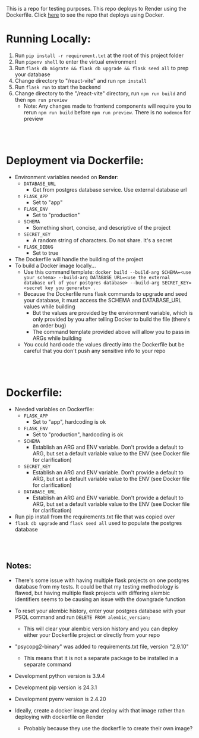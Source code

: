 This is a repo for testing purposes. This repo deploys to Render using the Dockerfile. Click [here](https://github.com/irelius/python-deploy-docker) to see the repo that deploys using Docker.

# Running Locally:
1. Run `pip install -r requirement.txt` at the root of this project folder
2. Run `pipenv shell` to enter the virtual environment
3. Run `flask db migrate && flask db upgrade && flask seed all` to prep your database
4. Change directory to "/react-vite" and run `npm install`
5. Run `flask run` to start the backend
6. Change directory to the "/react-vite" directory, run `npm run build` and then `npm run preview`
    - Note: Any changes made to frontend components will require you to rerun `npm run build` before `npm run preview`. There is no `nodemon` for preview 

<br></br>


# Deployment via Dockerfile:
- Environment variables needed on **Render**:
    - `DATABASE_URL`
        - Get from postgres database service. Use external database url
    - `FLASK_APP`
        - Set to "app"
    - `FLASK_ENV`
        - Set to "production"
    - `SCHEMA`
        - Something short, concise, and descriptive of the project
    - `SECRET_KEY`
        - A random string of characters. Do not share. It's a secret
    - `FLASK_DEBUG`
        - Set to true
- The Dockerfile will handle the building of the project
- To build a Docker image locally...
    - Use this command template: `docker build --build-arg SCHEMA=<use your schema> --build-arg DATABASE_URL=<use the external database url of your postgres database> --build-arg SECRET_KEY=<secret key you generate> .`
    - Because the Dockerfile runs flask commands to upgrade and seed your database, it must access the SCHEMA and DATABASE_URL values while building
        - But the values are provided by the environment variable, which is only provided by you after telling Docker to build the file (there's an order bug)
        - The command template provided above will allow you to pass in ARGs while building
    - You could hard code the values directly into the Dockerfile but be careful that you don't push any sensitive info to your repo

<br></br>

# Dockerfile:
- Needed variables on Dockerfile:
    - `FLASK_APP`
        - Set to "app", hardcoding is ok
    - `FLASK_ENV`
        - Set to "production", hardcoding is ok
    - `SCHEMA`
        - Establish an ARG and ENV variable. Don't provide a default to ARG, but set a default variable value to the ENV (see Docker file for clarification)
    - `SECRET_KEY`
        - Establish an ARG and ENV variable. Don't provide a default to ARG, but set a default variable value to the ENV (see Docker file for clarification)
    - `DATABASE_URL`
        - Establish an ARG and ENV variable. Don't provide a default to ARG, but set a default variable value to the ENV (see Docker file for clarification)
- Run pip install from the requirements.txt file that was copied over
- `flask db upgrade` and `flask seed all` used to populate the postgres database

<br></br>

## Notes:
- There's some issue with having multiple flask projects on one postgres database from my tests. It could be that my testing methodology is flawed, but having multiple flask projects with differing alembic identifiers seems to be causing an issue with the downgrade function
- To reset your alembic history, enter your postgres database with your PSQL command and run `DELETE FROM alembic_version;`
    - This will clear your alembic version history and you can deploy either your Dockerfile project or directly from your repo
- "psycopg2-binary" was added to requirements.txt file, version "2.9.10"
    - This means that it is not a separate package to be installed in a separate command
- Development python version is 3.9.4
- Development pip version is 24.3.1
- Development pyenv version is 2.4.20

- Ideally, create a docker image and deploy with that image rather than deploying with dockerfile on Render
    - Probably because they use the dockerfile to create their own image?
